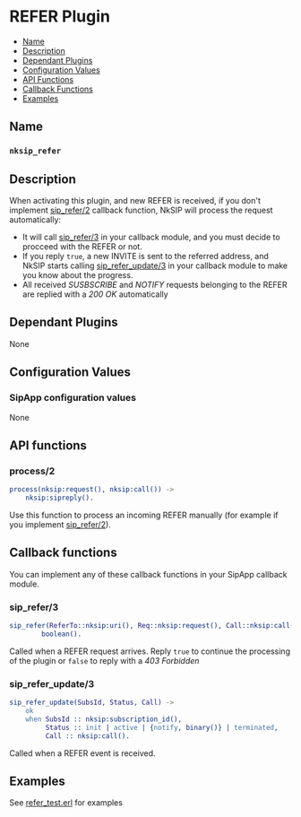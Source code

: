 # REFER Plugin

* [Name](#name)
* [Description](#description)
* [Dependant Plugins](#dependant-plugins)
* [Configuration Values](#configuration-values)
* [API Functions](#api-functions)
* [Callback Functions](#callback-functions)
* [Examples](#examples)


## Name
### `nksip_refer`


## Description

When activating this plugin, and new REFER is received, if you don't implement [sip_refer/2](../reference/callback_functions.md#sip_refer2) callback function, NkSIP will process the request automatically:
* It will call [sip_refer/3](#sip_refer3) in your callback module, and you must decide to procceed with the REFER or not.
* If you reply `true`, a new INVITE is sent to the referred address, and NkSIP starts calling [sip_refer_update/3](#sip_refer_update3) in your callback module to make you know about the progress.
* All received _SUSBSCRIBE_ and _NOTIFY_ requests belonging to the REFER are replied with a _200 OK_ automatically


## Dependant Plugins

None


## Configuration Values

### SipApp configuration values

None


## API functions

### process/2

```erlang
process(nksip:request(), nksip:call()) ->
    nksip:sipreply().
```

Use this function to process an incoming REFER manually (for example if you implement [sip_refer/2](../reference/callback_functions.md#sip_refer2)).



## Callback functions

You can implement any of these callback functions in your SipApp callback module.


### sip_refer/3

```erlang
sip_refer(ReferTo::nksip:uri(), Req::nksip:request(), Call::nksip:call()) ->
        boolean().
```

Called when a REFER request arrives. Reply `true` to continue the processing of the plugin or `false` to reply with a _403 Forbidden_
    

### sip_refer_update/3

```erlang
sip_refer_update(SubsId, Status, Call) ->
	ok
	when SubsId :: nksip:subscription_id(), 
		 Status :: init | active | {notify, binary()} | terminated,
		 Call :: nksip:call().
```

Called when a REFER event is received.


## Examples

See [refer_test.erl](../../test/refer_test.erl) for examples
